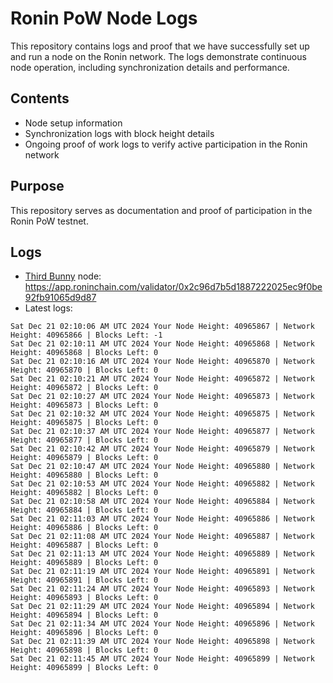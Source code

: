 # Ronin PoW Node Logs

This repository contains logs and proof that we have successfully set up and run a node on the Ronin network. The logs demonstrate continuous node operation, including synchronization details and performance.

## Contents

- Node setup information
- Synchronization logs with block height details
- Ongoing proof of work logs to verify active participation in the Ronin network

## Purpose

This repository serves as documentation and proof of participation in the Ronin PoW testnet.

## Logs

- [Third Bunny](https://thirdbunny.xyz/) node: https://app.roninchain.com/validator/0x2c96d7b5d1887222025ec9f0be92fb91065d9d87
- Latest logs:
```
Sat Dec 21 02:10:06 AM UTC 2024 Your Node Height: 40965867 | Network Height: 40965866 | Blocks Left: -1
Sat Dec 21 02:10:11 AM UTC 2024 Your Node Height: 40965868 | Network Height: 40965868 | Blocks Left: 0
Sat Dec 21 02:10:16 AM UTC 2024 Your Node Height: 40965870 | Network Height: 40965870 | Blocks Left: 0
Sat Dec 21 02:10:21 AM UTC 2024 Your Node Height: 40965872 | Network Height: 40965872 | Blocks Left: 0
Sat Dec 21 02:10:27 AM UTC 2024 Your Node Height: 40965873 | Network Height: 40965873 | Blocks Left: 0
Sat Dec 21 02:10:32 AM UTC 2024 Your Node Height: 40965875 | Network Height: 40965875 | Blocks Left: 0
Sat Dec 21 02:10:37 AM UTC 2024 Your Node Height: 40965877 | Network Height: 40965877 | Blocks Left: 0
Sat Dec 21 02:10:42 AM UTC 2024 Your Node Height: 40965879 | Network Height: 40965879 | Blocks Left: 0
Sat Dec 21 02:10:47 AM UTC 2024 Your Node Height: 40965880 | Network Height: 40965880 | Blocks Left: 0
Sat Dec 21 02:10:53 AM UTC 2024 Your Node Height: 40965882 | Network Height: 40965882 | Blocks Left: 0
Sat Dec 21 02:10:58 AM UTC 2024 Your Node Height: 40965884 | Network Height: 40965884 | Blocks Left: 0
Sat Dec 21 02:11:03 AM UTC 2024 Your Node Height: 40965886 | Network Height: 40965886 | Blocks Left: 0
Sat Dec 21 02:11:08 AM UTC 2024 Your Node Height: 40965887 | Network Height: 40965887 | Blocks Left: 0
Sat Dec 21 02:11:13 AM UTC 2024 Your Node Height: 40965889 | Network Height: 40965889 | Blocks Left: 0
Sat Dec 21 02:11:19 AM UTC 2024 Your Node Height: 40965891 | Network Height: 40965891 | Blocks Left: 0
Sat Dec 21 02:11:24 AM UTC 2024 Your Node Height: 40965893 | Network Height: 40965893 | Blocks Left: 0
Sat Dec 21 02:11:29 AM UTC 2024 Your Node Height: 40965894 | Network Height: 40965894 | Blocks Left: 0
Sat Dec 21 02:11:34 AM UTC 2024 Your Node Height: 40965896 | Network Height: 40965896 | Blocks Left: 0
Sat Dec 21 02:11:39 AM UTC 2024 Your Node Height: 40965898 | Network Height: 40965898 | Blocks Left: 0
Sat Dec 21 02:11:45 AM UTC 2024 Your Node Height: 40965899 | Network Height: 40965899 | Blocks Left: 0
```
